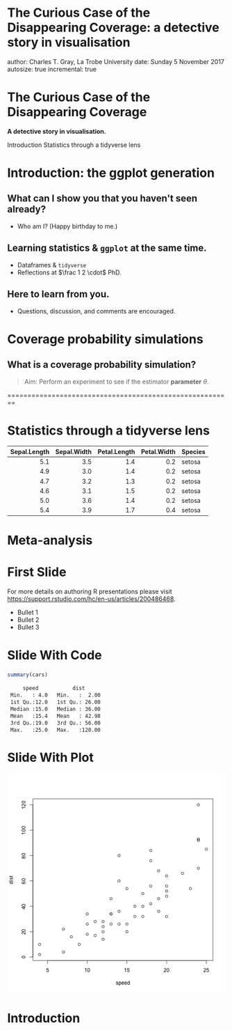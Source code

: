 The Curious Case of the Disappearing Coverage: a detective story in visualisation
========================================================
author: Charles T. Gray, La Trobe University
date: Sunday 5 November 2017
autosize: true
incremental: true



The Curious Case of the Disappearing Coverage
========================================================
**A detective story in visualisation.**

Introduction
Statistics through a tidyverse lens

Introduction: the ggplot generation
========================================================

## What can I show you that you haven't seen already?
- Who am I? (Happy birthday to me.)

## Learning statistics & `ggplot` at the same time.
- Dataframes & `tidyverse`
- Reflections at $\frac 1 2 \cdot$ PhD.

## Here to learn from you.
- Questions, discussion, and comments are encouraged.

<!-- Consider not talking about meta-analysis-->
Coverage probability simulations
========================================================

## What is a coverage probability simulation?
> Aim: Perform an experiment to see if the estimator  **parameter** $\theta$.

========================================================


Statistics through a tidyverse lens
========================================================


| Sepal.Length| Sepal.Width| Petal.Length| Petal.Width|Species |
|------------:|-----------:|------------:|-----------:|:-------|
|          5.1|         3.5|          1.4|         0.2|setosa  |
|          4.9|         3.0|          1.4|         0.2|setosa  |
|          4.7|         3.2|          1.3|         0.2|setosa  |
|          4.6|         3.1|          1.5|         0.2|setosa  |
|          5.0|         3.6|          1.4|         0.2|setosa  |
|          5.4|         3.9|          1.7|         0.4|setosa  |



Meta-analysis
========================================================







First Slide
========================================================

For more details on authoring R presentations please visit <https://support.rstudio.com/hc/en-us/articles/200486468>.

- Bullet 1
- Bullet 2
- Bullet 3

Slide With Code
========================================================


```r
summary(cars)
```

```
     speed           dist       
 Min.   : 4.0   Min.   :  2.00  
 1st Qu.:12.0   1st Qu.: 26.00  
 Median :15.0   Median : 36.00  
 Mean   :15.4   Mean   : 42.98  
 3rd Qu.:19.0   3rd Qu.: 56.00  
 Max.   :25.0   Max.   :120.00  
```

Slide With Plot
========================================================

![plot of chunk unnamed-chunk-2](curiouscov-figure/unnamed-chunk-2-1.png)

Introduction
========================================================

